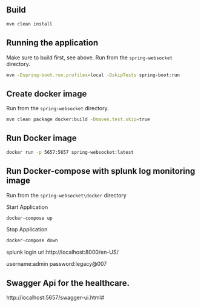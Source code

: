 ## Build

```bash
mvn clean install
```

## Running the application
Make sure to build first, see above. Run from the `spring-websocket` directory.

```bash
mvn -Dspring-boot.run.profiles=local -DskipTests spring-boot:run
```

## Create docker image
Run from the `spring-websocket` directory.

```bash
mvn clean package docker:build -Dmaven.test.skip=true
```

## Run Docker image

```bash
docker run -p 5657:5657 spring-websocket:latest
```
## Run Docker-compose with splunk log monitoring image

Run from the `spring-websocket\docker` directory

Start Application

```bash
docker-compose up
```

Stop Application

```bash
docker-compose down
```

splunk login url:http://localhost:8000/en-US/

username:admin
password:legacy@007

## Swagger Api for the healthcare.

http://localhost:5657/swagger-ui.html#
